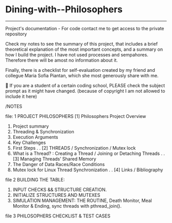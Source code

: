 # Dining-with--Philosophers
-----------------------------------------------------------------------------------
Project's documentation - For code contact me to get access to the private repository

Check my notes to see the summary of this project, that includes a brief theoretical explanation of the most important concepts, 
and a summary on how I build the project. 
I have not used processes and sempahores. Therefore there will be amost no information about it. 

Finally, there is a checklist for self-evaluation created by my friend and collegue Maria Sofia Piantan, which she most generously share with me.

📢 If you are a student of a certain coding school, PLEASE check the subject prompt as it might have changed. 
(because of copyright I am not allowed to include it here)

/NOTES

file: 1 PROJECT PHILOSOPHERS
[1] Philosophers Project Overview 
1. Project summary
2. Threading & Synchronization
3. Execution Arguments
4. Key Challenges
5. First Steps
.
.
[2] THREADS / Synchronization / Mutex lock 
1.  What is a Thread? : Creating a Thread / Joining or Detaching Threads
.
.
[3] Managing Threads’ Shared Memory
1. The Danger of Data Races/Race Conditions
2. Mutex lock for Linux Thread Synchronization
.
.
[4] Links / Bibliography

file 2 BUILDING THE TABLE: 
1. INPUT CHECKS && STRUCTURE CREATION.
2. INITIALIZE STRUCTURES AND MUTEXES
3. SIMULATION MANAGEMENT: THE ROUTINE, Death Monitor, Meal Monitor & Ending, sync threads with pthread_join().

file 3 PHILOSOPHERS CHECKLIST & TEST CASES
